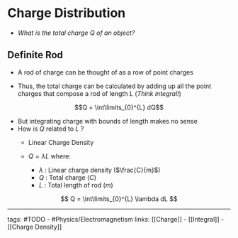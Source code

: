 # Charge Distribution
- *What is the total charge $Q$ of an object?*

## Definite Rod
- A rod of charge can be thought of as a row of point charges

- Thus, the total charge can be calculated by adding up all the point charges that compose a rod of length $L$ (*Think integral!*)

$$Q = \int\limits_{0}^{L} dQ$$

- But integrating charge with bounds of length makes no sense
- How is $Q$ related to $L$ ?
	- Linear Charge Density 

	- $Q = \lambda L$ where:
		- $\lambda$ : Linear charge density ($\frac{C}{m}$)
		- $Q$ : Total charge ($C$)
		- $L$ : Total length of rod ($m$)

$$ Q = \int\limits_{0}^{L} \lambda dL $$

---
tags: #TODO - #Physics/Electromagnetism 
links: [[Charge]] - [[Integral]] - [[Charge Density]]